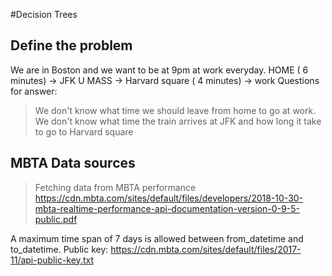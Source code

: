 #Decision Trees

## Define the problem
We are in Boston and we want to be at 9pm at work everyday.
HOME ( 6 minutes)  -> JFK U MASS  ->  Harvard square ( 4 minutes) -> work
Questions for answer:
> We don't know what time we should leave from home to go at work.
  We don't know what time the train arrives at JFK and how long it take to 
  go to Harvard square

## MBTA Data sources
> Fetching data from MBTA performance 
https://cdn.mbta.com/sites/default/files/developers/2018-10-30-mbta-realtime-performance-api-documentation-version-0-9-5-public.pdf

A maximum time span of 7 days is allowed between from_datetime and to_datetime.
Public key: https://cdn.mbta.com/sites/default/files/2017-11/api-public-key.txt

